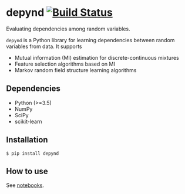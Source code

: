# depynd [![Build Status](https://travis-ci.com/y-takashina/depynd.svg?branch=master)](https://travis-ci.com/y-takashina/depynd)
Evaluating dependencies among random variables.

`depynd` is a Python library for learning dependencies between random variables from data. It supports
- Mutual information (MI) estimation for discrete-continuous mixtures
- Feature selection algorithms based on MI
- Markov random field structure learning algorithms

## Dependencies
- Python (>=3.5)
- NumPy
- SciPy
- scikit-learn

## Installation
```
$ pip install depynd
```

## How to use
See [notebooks](https://github.com/y-takashina/depynd/tree/master/notebooks).
